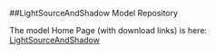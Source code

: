 ##LightSourceAndShadow Model Repository

The model Home Page (with download links) is here: 
[LightSourceAndShadow](http://viccastillo.github.io/LightSourceAndShadow/)



